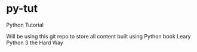 # py-tut
Python Tutorial

Will be using this git repo to store all content built using Python book
Leary Python 3 the Hard Way